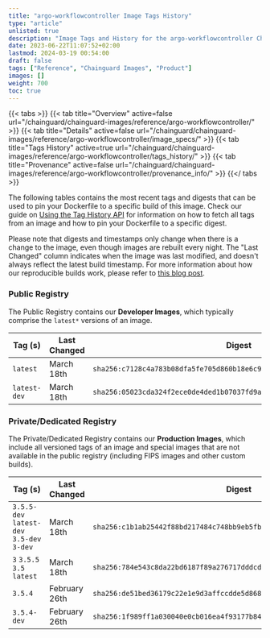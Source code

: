 ```yaml
---
title: "argo-workflowcontroller Image Tags History"
type: "article"
unlisted: true
description: "Image Tags and History for the argo-workflowcontroller Chainguard Image"
date: 2023-06-22T11:07:52+02:00
lastmod: 2024-03-19 00:54:00
draft: false
tags: ["Reference", "Chainguard Images", "Product"]
images: []
weight: 700
toc: true
---
```


{{< tabs >}}
{{< tab title="Overview" active=false url="/chainguard/chainguard-images/reference/argo-workflowcontroller/" >}}
{{< tab title="Details" active=false url="/chainguard/chainguard-images/reference/argo-workflowcontroller/image_specs/" >}}
{{< tab title="Tags History" active=true url="/chainguard/chainguard-images/reference/argo-workflowcontroller/tags_history/" >}}
{{< tab title="Provenance" active=false url="/chainguard/chainguard-images/reference/argo-workflowcontroller/provenance_info/" >}}
{{</ tabs >}}

The following tables contains the most recent tags and digests that can be used to pin your Dockerfile to a specific build of this image. Check our guide on [Using the Tag History API](/chainguard/chainguard-images/using-the-tag-history-api/) for information on how to fetch all tags from an image and how to pin your Dockerfile to a specific digest.

Please note that digests and timestamps only change when there is a change to the image, even though images are rebuilt every night. The "Last Changed" column indicates when the image was last modified, and doesn't always reflect the latest build timestamp. For more information about how our reproducible builds work, please refer to [this blog post](https://www.chainguard.dev/unchained/reproducing-chainguards-reproducible-image-builds).

### Public Registry
The Public Registry contains our **Developer Images**, which typically comprise the `latest*` versions of an image.

| Tag (s)       | Last Changed | Digest                                                                    |
|---------------|--------------|---------------------------------------------------------------------------|
|  `latest`     | March 18th   | `sha256:c7128c4a783b08dfa5fe705d860b18e6c95eca4ed66bc4fffdb84d22e3f556cd` |
|  `latest-dev` | March 18th   | `sha256:05023cda324f2ece0de4ded1b07037fd9a70c4d59c9df1679e0ca0a112a7f2d6` |


### Private/Dedicated Registry
The Private/Dedicated Registry contains our **Production Images**, which include all versioned tags of an image and special images that are not available in the public registry (including FIPS images and other custom builds).

| Tag (s)                                     | Last Changed  | Digest                                                                    |
|---------------------------------------------|---------------|---------------------------------------------------------------------------|
|  `3.5.5-dev` `latest-dev` `3.5-dev` `3-dev` | March 18th    | `sha256:c1b1ab25442f88bd217484c748bb9eb5fb5198ea284d40cb57b1e7c9b439197d` |
|  `3` `3.5.5` `3.5` `latest`                 | March 18th    | `sha256:784e543c8da22bd6187f89a276717dddcdb4640421065d2e141aaf5e406976f9` |
|  `3.5.4`                                    | February 26th | `sha256:de51bed36179c22e1e9d3affccdde5d868698464db95d8e0029e60c35b198022` |
|  `3.5.4-dev`                                | February 26th | `sha256:1f989ff1a030040e0cb016ea4f93177b84052b4d68fe366e09234289fefc1606` |

